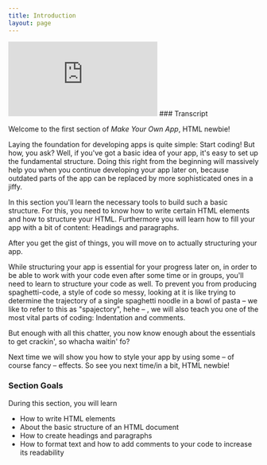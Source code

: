```yaml
---
title: Introduction
layout: page
---
```


<iframe id="yt-player" src="https://www.youtube.com/embed/Fif4fIJgQ2Y?modestbranding=1&showinfo=0" frameborder="0" allowfullscreen="true"></iframe>
### Transcript

Welcome to the first section of *Make Your Own App*, HTML newbie!

Laying the foundation for developing apps is quite simple: Start coding! But how, you ask? Well, if you've got a basic idea of your app, it's easy to set up the fundamental structure. Doing this right from the beginning will massively help you when you continue developing your app later on, because outdated parts of the app can be replaced by more sophisticated ones in a jiffy.

In this section you'll learn the necessary tools to build such a basic structure. For this, you need to know how to write certain HTML elements and how to structure your HTML. Furthermore you will learn how to fill your app with a bit of content: Headings and paragraphs.

After you get the gist of things, you will move on to actually structuring your app.

While structuring your app is essential for your progress later on, in order to be able to work with your code even after some time or in groups, you'll need to learn to structure your code as well. To prevent you from producing spaghetti-code, a style of code so messy, looking at it is like trying to determine the trajectory of a single spaghetti noodle in a bowl of pasta – we like to refer to this as "spajectory", hehe – , we will also teach you one of the most vital parts of coding: Indentation and comments.

But enough with all this chatter, you now know enough about the essentials to get crackin', so whacha waitin' fo?

Next time we will show you how to style your app by using some – of course fancy – effects. So see you next time/in a bit, HTML newbie!

### Section Goals

During this section, you will learn

- How to write HTML elements
- About the basic structure of an HTML document
- How to create headings and paragraphs
- How to format text and how to add comments to your code to increase its readability

